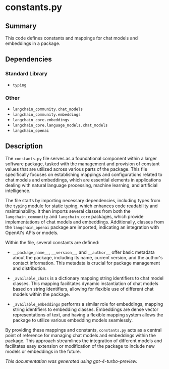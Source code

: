 # constants.py

## Summary

This code defines constants and mappings for chat models and embeddings in a package.

## Dependencies

### Standard Library

- `typing`

### Other

- `langchain_community.chat_models`
- `langchain_community.embeddings`
- `langchain_core.embeddings`
- `langchain_core.language_models.chat_models`
- `langchain_openai`

## Description

The `constants.py` file serves as a foundational component within a larger software package, tasked with the management and provision of constant values that are utilized across various parts of the package. This file specifically focuses on establishing mappings and configurations related to chat models and embeddings, which are essential elements in applications dealing with natural language processing, machine learning, and artificial intelligence.

The file starts by importing necessary dependencies, including types from the `typing` module for static typing, which enhances code readability and maintainability. It then imports several classes from both the `langchain_community` and `langchain_core` packages, which provide implementations of chat models and embeddings. Additionally, classes from the `langchain_openai` package are imported, indicating an integration with OpenAI's APIs or models.

Within the file, several constants are defined:

- `__package_name__`, `__version__`, and `__author__` offer basic metadata about the package, including its name, current version, and the author's contact information. This metadata is crucial for package management and distribution.

- `_available_chats` is a dictionary mapping string identifiers to chat model classes. This mapping facilitates dynamic instantiation of chat models based on string identifiers, allowing for flexible use of different chat models within the package.

- `_available_embeddings` performs a similar role for embeddings, mapping string identifiers to embedding classes. Embeddings are dense vector representations of text, and having a flexible mapping system allows the package to utilize various embedding models seamlessly.

By providing these mappings and constants, `constants.py` acts as a central point of reference for managing chat models and embeddings within the package. This approach streamlines the integration of different models and facilitates easy extension or modification of the package to include new models or embeddings in the future.

*This documentation was generated using gpt-4-turbo-preview.*

